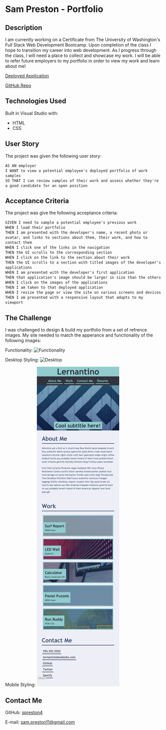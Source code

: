 # Sam Preston - Portfolio

## Description
I am currently working on a Certificate from The University of Washington's Full Stack Web Development Bootcamp. Upon completion of the class I hope to transition my career into web development. As I progress through the class, I will need a place to collect and showcase my work. I will be able to refer future employers to my portfolio in order to view my work and learn about me!

[Deployed Application](https://spreston4.github.io/preston-portfolio/)

[GitHub Repo](https://github.com/spreston4/preston-portfolio)



## Technologies Used
Built in Visual Studio with:
* HTML
* CSS

## User Story
The project was given the following user story:
```
AS AN employer
I WANT to view a potential employee's deployed portfolio of work samples
SO THAT I can review samples of their work and assess whether they're a good candidate for an open position
```

## Acceptance Criteria
The project was give the following acceptance criteria:

```
GIVEN I need to sample a potential employee's previous work
WHEN I load their portfolio
THEN I am presented with the developer's name, a recent photo or avatar, and links to sections about them, their work, and how to contact them
WHEN I click one of the links in the navigation
THEN the UI scrolls to the corresponding section
WHEN I click on the link to the section about their work
THEN the UI scrolls to a section with titled images of the developer's applications
WHEN I am presented with the developer's first application
THEN that application's image should be larger in size than the others
WHEN I click on the images of the applications
THEN I am taken to that deployed application
WHEN I resize the page or view the site on various screens and devices
THEN I am presented with a responsive layout that adapts to my viewport
```

## The Challenge
I was challenged to design & build my portfolio from a set of refrence images. My site needed to match the apperance and functionality of the following images:

Functionality:
![Functionality](./assets/images/02-advanced-css-homework-demo.gif)

Desktop Styling:
![Desktop](./assets/images/02-advanced-css-desktop.png)

Mobile Styling:
![Mobile](./assets/images/02-advanced-css-mobile.png)

## Contact Me
GitHub: [spreston4](https://github.com/spreston4)

E-mail: [sam.preston11@gmail.com](mailto:sam.preston11@gmail.com)